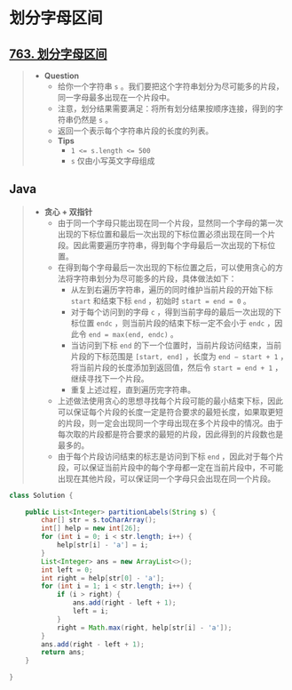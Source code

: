 # 划分字母区间

## [763. 划分字母区间](https://leetcode.cn/problems/partition-labels/)

> - **Question**
>   - 给你一个字符串 `s` 。我们要把这个字符串划分为尽可能多的片段，同一字母最多出现在一个片段中。
>   - 注意，划分结果需要满足：将所有划分结果按顺序连接，得到的字符串仍然是 `s` 。
>   - 返回一个表示每个字符串片段的长度的列表。
>   - **Tips**
>     - `1 <= s.length <= 500`
>     - `s` 仅由小写英文字母组成

## Java

> - **贪心 + 双指针**
>   - 由于同一个字母只能出现在同一个片段，显然同一个字母的第一次出现的下标位置和最后一次出现的下标位置必须出现在同一个片段。因此需要遍历字符串，得到每个字母最后一次出现的下标位置。
>   - 在得到每个字母最后一次出现的下标位置之后，可以使用贪心的方法将字符串划分为尽可能多的片段，具体做法如下：
>     - 从左到右遍历字符串，遍历的同时维护当前片段的开始下标 `start` 和结束下标 `end` ，初始时 `start = end = 0` 。
>     - 对于每个访问到的字母 `c` ，得到当前字母的最后一次出现的下标位置 `endc` ，则当前片段的结束下标一定不会小于 `endc` ，因此令 `end = max(end, endc)` 。
>     - 当访问到下标 `end` 的下一个位置时，当前片段访问结束，当前片段的下标范围是 `[start, end]` ，长度为 `end − start + 1` ，将当前片段的长度添加到返回值，然后令 `start = end + 1` ，继续寻找下一个片段。
>     - 重复上述过程，直到遍历完字符串。
>   - 上述做法使用贪心的思想寻找每个片段可能的最小结束下标，因此可以保证每个片段的长度一定是符合要求的最短长度，如果取更短的片段，则一定会出现同一个字母出现在多个片段中的情况。由于每次取的片段都是符合要求的最短的片段，因此得到的片段数也是最多的。
>   - 由于每个片段访问结束的标志是访问到下标 `end` ，因此对于每个片段，可以保证当前片段中的每个字母都一定在当前片段中，不可能出现在其他片段，可以保证同一个字母只会出现在同一个片段。

```java
class Solution {
    
    public List<Integer> partitionLabels(String s) {
        char[] str = s.toCharArray();
        int[] help = new int[26];
        for (int i = 0; i < str.length; i++) {
            help[str[i] - 'a'] = i;
        }
        List<Integer> ans = new ArrayList<>();
        int left = 0;
        int right = help[str[0] - 'a'];
        for (int i = 1; i < str.length; i++) {
            if (i > right) {
                ans.add(right - left + 1);
                left = i;
            }
            right = Math.max(right, help[str[i] - 'a']);
        }
        ans.add(right - left + 1);
        return ans;
    }
    
}
```
